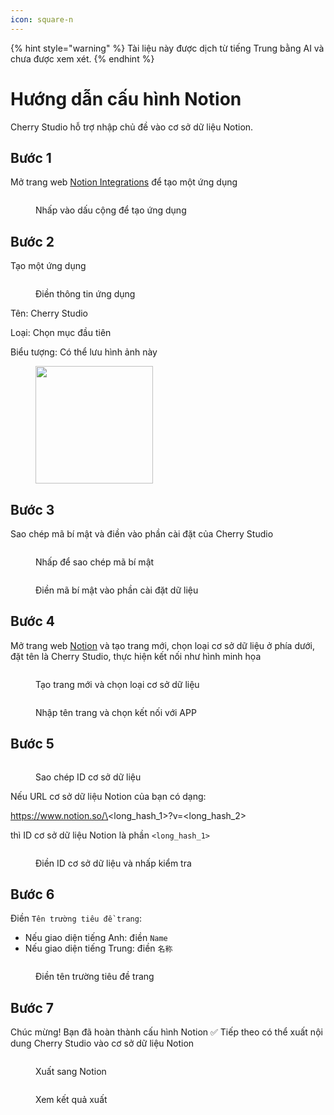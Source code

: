 ```yaml
---
icon: square-n
---
```


{% hint style="warning" %}
Tài liệu này được dịch từ tiếng Trung bằng AI và chưa được xem xét.
{% endhint %}

# Hướng dẫn cấu hình Notion

Cherry Studio hỗ trợ nhập chủ đề vào cơ sở dữ liệu Notion.

## Bước 1

Mở trang web [Notion Integrations](https://www.notion.so/profile/integrations) để tạo một ứng dụng

<figure><img src="../.gitbook/assets/notion/创建应用.png" alt=""><figcaption><p>Nhấp vào dấu cộng để tạo ứng dụng</p></figcaption></figure>

## Bước 2

Tạo một ứng dụng

<figure><img src="../.gitbook/assets/notion/填写应用信息.png" alt=""><figcaption><p>Điền thông tin ứng dụng</p></figcaption></figure>

Tên: Cherry Studio

Loại: Chọn mục đầu tiên

Biểu tượng: Có thể lưu hình ảnh này

<figure><img src="../.gitbook/assets/notion/Cherry-Studio-Logo.png" alt="" width="188"><figcaption></figcaption></figure>

## Bước 3

Sao chép mã bí mật và điền vào phần cài đặt của Cherry Studio

<figure><img src="../.gitbook/assets/notion/复制密钥.png" alt=""><figcaption><p>Nhấp để sao chép mã bí mật</p></figcaption></figure>

<figure><img src="../.gitbook/assets/notion/填写密钥.png" alt=""><figcaption><p>Điền mã bí mật vào phần cài đặt dữ liệu</p></figcaption></figure>

## Bước 4

Mở trang web [Notion](https://www.notion.so/) và tạo trang mới, chọn loại cơ sở dữ liệu ở phía dưới, đặt tên là Cherry Studio, thực hiện kết nối như hình minh họa

<figure><img src="../.gitbook/assets/notion/创建页面.png" alt=""><figcaption><p>Tạo trang mới và chọn loại cơ sở dữ liệu</p></figcaption></figure>

<figure><img src="../.gitbook/assets/notion/连接APP.png" alt=""><figcaption><p>Nhập tên trang và chọn kết nối với APP</p></figcaption></figure>

## Bước 5

<figure><img src="../.gitbook/assets/notion/复制数据库ID.png" alt=""><figcaption><p>Sao chép ID cơ sở dữ liệu</p></figcaption></figure>

Nếu URL cơ sở dữ liệu Notion của bạn có dạng:

https://www.notion.so/\<long\_hash\_1>?v=\<long\_hash\_2>

thì ID cơ sở dữ liệu Notion là phần `<long_hash_1>`

<figure><img src="../.gitbook/assets/notion/填写数据库ID.png" alt=""><figcaption><p>Điền ID cơ sở dữ liệu và nhấp kiểm tra</p></figcaption></figure>

## Bước 6

Điền `Tên trường tiêu đề trang`:

- Nếu giao diện tiếng Anh: điền `Name`
- Nếu giao diện tiếng Trung: điền `名称`

<figure><img src="../.gitbook/assets/notion/填写页面标题字段名.png" alt=""><figcaption><p>Điền tên trường tiêu đề trang</p></figcaption></figure>

## Bước 7

Chúc mừng! Bạn đã hoàn thành cấu hình Notion ✅ Tiếp theo có thể xuất nội dung Cherry Studio vào cơ sở dữ liệu Notion

<figure><img src="../.gitbook/assets/notion/导出.png" alt=""><figcaption><p>Xuất sang Notion</p></figcaption></figure>

<figure><img src="../.gitbook/assets/notion/查看结果.png" alt=""><figcaption><p>Xem kết quả xuất</p></figcaption></figure>